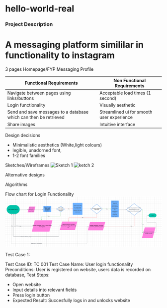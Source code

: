 # hello-world-real

### Project Description

# A messaging platform simililar in functionality to instagram

3 pages
Homepage/FYP
Messaging
Profile

| Functional Requirements                                          | Non Functional Requirements               |
| ---------------------------------------------------------------- | ----------------------------------------- |
| Navigate between pages using links/buttons                       | Acceptable load times (1 second)          |
| Login functionality                                              | Visually aesthetic                        |
| Send and save messages to a database which can then be retrieved | Streamlined ui for smooth user experience |
| Share images                                                     | Intuitive interface                       |

Design decisions

- Minimalistic aesthetics (White,light colours)
- legible, unadorned font,
- 1-2 font families

Sketches/Wireframes
![Sketch 1](1000022271-1.jpg)
![ketch 2](1000022270.jpg)

Alternative designs

Algorithms

Flow chart for Login Functionality
![flowchart](<Screenshot 2025-08-14 111442.png>)

Test Case 1:

Test Case ID: TC 001
Test Case Name: User login functionality
Preconditions: User is registered on website, users data is recorded on database,
Test Steps:

- Open website
- Input details into relevant fields
- Press login button 
- Expected Result: Succesfully logs in and unlocks website

